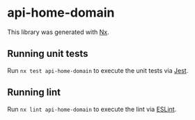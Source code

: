 # api-home-domain

This library was generated with [Nx](https://nx.dev).

## Running unit tests

Run `nx test api-home-domain` to execute the unit tests via [Jest](https://jestjs.io).

## Running lint

Run `nx lint api-home-domain` to execute the lint via [ESLint](https://eslint.org/).
